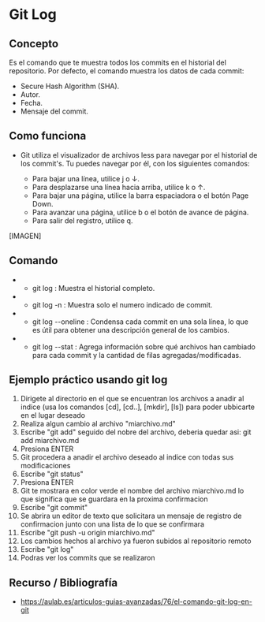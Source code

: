 # Git Log

## Concepto

Es el comando que te muestra todos los commits en el historial del repositorio.
Por defecto, el comando muestra los datos de cada commit:
- Secure Hash Algorithm (SHA).
- Autor.
- Fecha.
- Mensaje del commit.

## Como funciona

- Git utiliza el visualizador de archivos less para navegar por el historial de los commit's. Tu puedes navegar por él, con los siguientes comandos:

    - Para bajar una línea, utilice j o ↓.
    - Para desplazarse una línea hacia arriba, utilice k o ↑.
    - Para bajar una página, utilice la barra espaciadora o el botón Page Down.
    - Para avanzar una página, utilice b o el botón de avance de página.
    - Para salir del registro, utilice q.

[IMAGEN]

## Comando

+ - git log : Muestra el historial completo.
+ - git log -n <LIMITE> : Muestra solo el numero indicado de commit.
+ - git log --oneline : Condensa cada commit en una sola línea, lo que es útil para obtener una descripción general de los cambios.
+ - git log --stat : Agrega información sobre qué archivos han cambiado para cada commit y la cantidad de filas agregadas/modificadas.


## Ejemplo práctico usando git log 

1. Dirigete al directorio en el que se encuentran los archivos a anadir al indice (usa los comandos [cd], [cd..], [mkdir], [ls]) para poder ubbicarte en el lugar deseado
2. Realiza algun cambio al archivo "miarchivo.md"
3. Escribe "git add" seguido del nobre del archivo, deberia quedar asi: git add miarchivo.md
4. Presiona ENTER
5. Git procedera a anadir el archivo deseado al indice con todas sus modificaciones
6. Escribe "git status"
7. Presiona ENTER
8. Git te mostrara en color verde el nombre del archivo miarchivo.md lo que significa que se guardara en la proxima confirmacion
9. Escribe "git commit"
10. Se abrira un editor de texto que solicitara un mensaje de registro de confirmacion junto con una lista de lo que se confirmara
11. Escribe "git push -u origin miarchivo.md"
12. Los cambios hechos al archivo ya fueron subidos al repositorio remoto
13. Escribe "git log"
14. Podras ver los commits que se realizaron


## Recurso / Bibliografía
- https://aulab.es/articulos-guias-avanzadas/76/el-comando-git-log-en-git 
